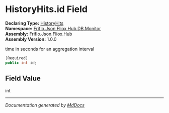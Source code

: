 ﻿<!--  
  <auto-generated>   
    The contents of this file were generated by a tool.  
    Changes to this file may be list if the file is regenerated  
  </auto-generated>   
-->

# HistoryHits.id Field

**Declaring Type:** [HistoryHits](../index.md)  
**Namespace:** [Friflo.Json.Fliox.Hub.DB.Monitor](../../index.md)  
**Assembly:** Friflo.Json.Fliox.Hub  
**Assembly Version:** 1.0.0

time in seconds for an aggregation interval

```csharp
[Required]
public int id;
```

## Field Value

int

___

*Documentation generated by [MdDocs](https://github.com/ap0llo/mddocs)*
